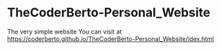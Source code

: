 # TheCoderBerto-Personal_Website



The very simple website 
You can visit at https://coderberto.github.io/TheCoderBerto-Personal_Website/idex.html
